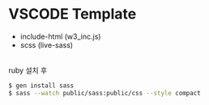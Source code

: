 # VSCODE Template

- include-html (w3_inc.js)
- scss (live-sass)

<br/>
ruby 설치 후 

```bash
$ gen install sass
$ sass --watch public/sass:public/css --style compact
```